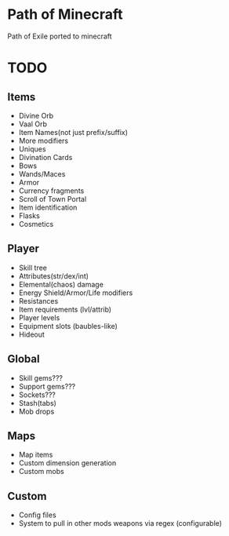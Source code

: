 # Path of Minecraft
Path of Exile ported to minecraft

# TODO

## Items
- Divine Orb
- Vaal Orb
- Item Names(not just prefix/suffix)
- More modifiers
- Uniques
- Divination Cards
- Bows
- Wands/Maces
- Armor
- Currency fragments
- Scroll of Town Portal
- Item identification
- Flasks
- Cosmetics

## Player
- Skill tree
- Attributes(str/dex/int)
- Elemental(chaos) damage
- Energy Shield/Armor/Life modifiers
- Resistances
- Item requirements (lvl/attrib)
- Player levels
- Equipment slots (baubles-like)
- Hideout

## Global
- Skill gems???
- Support gems???
- Sockets???
- Stash(tabs)
- Mob drops

## Maps
- Map items
- Custom dimension generation
- Custom mobs 

## Custom
- Config files
- System to pull in other mods weapons via regex (configurable)
